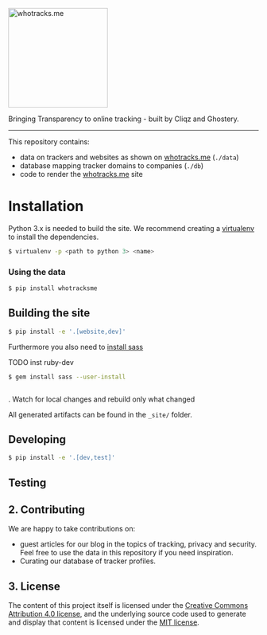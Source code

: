 

<img
alt="whotracks.me"
style="width: 200px"
src="https://raw.githubusercontent.com/cliqz-oss/whotracks.me/master/static/img/who-tracksme-logo.png">

Bringing Transparency to online tracking - built by Cliqz and Ghostery.

___

This repository contains:

* data on trackers and websites as shown on [whotracks.me](https://whotracks.me) (`./data`)
* database mapping tracker domains to companies (`./db`)
* code to render the [whotracks.me](https://whotracks.me) site


# Installation

Python 3.x is needed to build the site. We recommend creating a
[virtualenv](https://docs.python.org/3/library/venv.html) to install the
dependencies.

```bash
$ virtualenv -p <path to python 3> <name>
```

### Using the data

```sh
$ pip install whotracksme
```

## Building the site

```sh
$ pip install -e '.[website,dev]'
```

Furthermore you also need to [install sass](http://sass-lang.com/install)

TODO
inst ruby-dev
```sh
$ gem install sass --user-install
```

```

```
. Watch for local changes and rebuild only what changed

All generated artifacts can be found in the `_site/` folder.

## Developing

```sh
$ pip install -e '.[dev,test]'
```

## Testing

## 2. Contributing

We are happy to take contributions on:
* guest articles for our blog in the topics of tracking, privacy and security. Feel free to use the data in this repository if you need inspiration.
* Curating our database of tracker profiles.


## 3. License

The content of this project itself is licensed under the [Creative Commons Attribution 4.0 license](https://creativecommons.org/licenses/by/4.0/), and the underlying
source code used to generate and display that content is licensed under the [MIT license](https://github.com/cliqz-oss/whotracks.me/blob/master/LICENSE.md).
